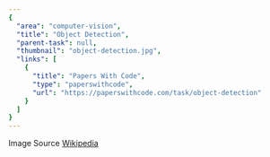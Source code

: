 ```yaml
---
{
  "area": "computer-vision",
  "title": "Object Detection",
  "parent-task": null,
  "thumbnail": "object-detection.jpg",
  "links": [
    {
      "title": "Papers With Code",
      "type": "paperswithcode",
      "url": "https://paperswithcode.com/task/object-detection"
    }
  ]
}
---
```


Image Source [Wikipedia](https://en.wikipedia.org/wiki/Object_detection#/media/File:Detected-with-YOLO--Schreibtisch-mit-Objekten.jpg)